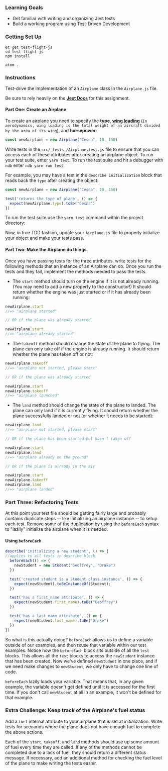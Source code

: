 ### Learning Goals

- Get familiar with writing and organizing Jest tests
- Build a working program using Test-Driven Development

### Getting Set Up

```no-highlight
et get test-flight-js
cd test-flight-js
npm install

atom .
```

### Instructions

Test-drive the implementation of an `Airplane` class in the `Airplane.js` file.

Be sure to rely heavily on the **[Jest Docs](https://jestjs.io/docs/en/api)** for this assignment.

#### Part One: Create an Airplane

To create an airplane you need to specify the **type**, [**wing loading**](http://en.wikipedia.org/wiki/Wing_loading) (`In aerodynamics, wing loading is the total weight of an aircraft divided by the area of its wing`), and **horsepower**:

```JavaScript
const newAirplane = new Airplane("Cesna", 10, 150)
```

Write tests in the `src/_tests_/Airplane.test.js` file to ensure that you can access each of these attributes after creating an airplane object. To run your test suite, enter `yarn test`. To run the test suite and hit a debugger with `ndb` enter `ndb yarn run test`.


For example, you may have a test in the `describe initialization` block that reads back the `type` after creating the object:

```JavaScript
const newAirplane = new Airplane("Cesna", 10, 150)

test('returns the type of plane', () => {
  expect(newAirplane.type).toBe("Cesna")
})
```

To run the test suite use the `yarn test` command within the project directory:

Now, in true TDD fashion, update your `Airplane.js` file to properly initialize your object and make your tests pass.

#### Part Two: Make the Airplane do things

Once you have passing tests for the three attributes, write tests for the following methods that an instance of an Airplane can do. Once you run the tests and they fail, implement the methods needed to pass the tests.

- The `start` method should turn on the engine if it is not already running. (You may need to add a new property to the constructor!) It should return whether the engine was just started or if it has already been running:

```JavaScript
newAirplane.start
//=> "airplane started"

// OR if the plane was already started

newAirplane.start
//=> "airplane already started"
```

- The `takeoff` method should change the state of the plane to flying. The plane can only take off if the engine is already running. It should return whether the plane has taken off or not:

```JavaScript
newAirplane.takeoff
//=> "airplane not started, please start"

// OR if the plane was already started

newAirplane.start
newAirplane.takeoff
//=> "airplane launched"
```

- The `land` method should change the state of the plane to landed. The plane can only land if it is currently flying. It should return whether the plane successfully landed or not (or whether it needs to be started):

```JavaScript
newAirplane.land
//=> "airplane not started, please start"

// OR if the plane has been started but hasn't taken off

newAirplane.start
newAirplane.land
//=> "airplane already on the ground"

// OR if the plane is already in the air

newAirplane.start
newAirplane.takeoff
newAirplane.land
//=> "airplane landed"
```

### Part Three: Refactoring Tests

At this point your test file should be getting fairly large and probably contains duplicate steps -- like initializing an airplane instance -- to setup each test. Remove some of the duplication by using the [`beforeEach` syntax](https://jestjs.io/docs/en/setup-teardown#repeating-setup-for-many-tests) to "lazily" initialize the airplane when it is needed.

#### Using `beforeEach`

```JavaScript
describe('initializing a new student', () => {
//applies to all tests in describe block
  beforeEach(() => {
    newStudent = new Student("Geoffrey", "Drake")
  })

  test('created student is a Student class instance', () => {
    expect(newStudent).toBeInstanceOf(Student);
  })

  test('has a first_name attribute', () => {
    expect(newStudent.first_name).toBe("Geoffrey")
  })

  test('has a last_name attribute', () => {
    expect(newStudent.last_name).toBe("Drake")
  })
})
```

So what is this actually doing? `beforeEach` allows us to define a variable outside of our examples, and then reuse that variable within our test examples. Notice how the `beforeEach` block sits outside of all the `test` blocks. This allows all the `test` blocks to access the `newStudent` instance that has been created. Now we've defined `newStudent` in one place, and if we need make changes to `newStudent`, we only have to change one line of code.

`beforeEach` lazily loads your variable. That means that, in any given example, the variable doesn't get defined until it is accessed for the first time. If you don't call `newStudent` at all in an example, it won't be defined for that example.

### Extra Challenge: Keep track of the Airplane's fuel status

Add a `fuel` internal attribute to your airplane that is set at initialization. Write tests for scenarios where the plane does not have enough fuel to complete the above actions.

Each of the `start`, `takeoff`, and `land` methods should use up some amount of fuel every time they are called. If any of the methods cannot be completed due to a lack of fuel, they should return a different status message. If necessary, add an additional method for checking the fuel level of the plane to make writing the tests easier.
